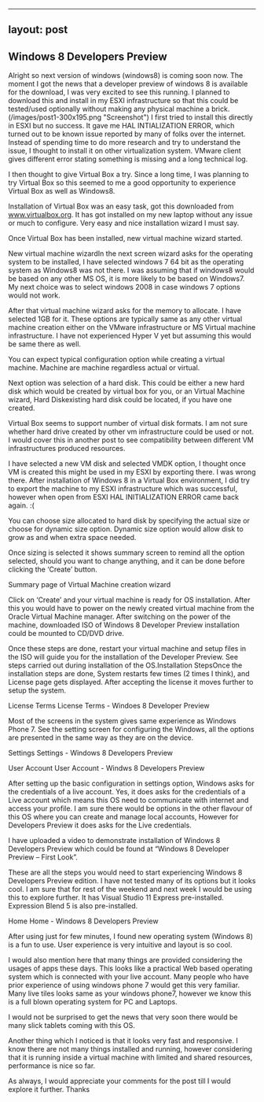 
---
layout: post
---
## Windows 8 Developers Preview

Alright so next version of windows (windows8) is coming soon now. The moment I got the news that a developer preview of windows 8 is available for the download, I was very excited to see this running. I planned to download this and install in my ESXI infrastructure so that this could be tested/used optionally without making any physical machine a brick.
(/images/post1-300x195.png "Screenshot")
I first tried to install this directly in ESXI but no success. It gave me HAL INTIALIZATION ERROR, which turned out to be known issue reported by many of folks over the internet. Instead of spending time to do more research and try to understand the issue, I thought to install it on other virtualization system. VMware client gives different error stating something is missing and a long technical log.

I then thought to give Virtual Box a try. Since a long time, I was planning to try Virtual Box so this seemed to me a good opportunity to experience Virtual Box as well as Windows8.

Installation of Virtual Box was an easy task, got this downloaded from www.virtualbox.org. It has got installed on my new laptop without any issue or much to configure. Very easy and nice installation wizard I must say.

Once Virtual Box has been installed, new virtual machine wizard started.

New virtual machine wizardIn the next screen wizard asks for the operating system to be installed, I have selected windows 7 64 bit as the operating system as Windows8 was not there. I was assuming that if windows8 would be based on any other MS OS, it is more likely to be based on Windows7. My next choice was to select windows 2008 in case windows 7 options would not work.

After that virtual machine wizard asks for the memory to allocate. I have selected 1GB for it. These options are typically same as any other virtual machine creation either on the VMware infrastructure or MS Virtual machine infrastructure. I have not experienced Hyper V yet but assuming this would be same there as well.

You can expect typical configuration option while creating a virtual machine. Machine are machine regardless actual or virtual.

Next option was selection of a hard disk. This could be either a new hard disk which would be created by virtual box for you, or an  Virtual Machine wizard, Hard Diskexisting hard disk could be located, if you have one created.

Virtual Box seems to support number of virtual disk formats. I am not sure whether hard drive created by other vm infrastructure could be used or not. I would cover this in another post to see compatibility between different VM infrastructures produced resources.

I have selected a new VM disk and selected VMDK option, I thought once VM is created this might be used in my ESXI by exporting there. I was wrong there. After installation of Windows 8 in a Virtual Box environment, I did try to export the machine to my ESXI infrastructure which was successful, however when open from ESXI HAL INITIALIZATION ERROR came back again. :(

You can choose size allocated to hard disk by specifying the actual size or choose for dynamic size option. Dynamic size option would allow disk to grow as and when extra space needed.

Once sizing is selected it shows summary screen to remind all the option selected, should you want to change anything, and it can be done before clicking the ‘Create’ button.

Summary page of Virtual Machine creation wizard

Click on ‘Create’ and your virtual machine is ready for OS installation. After this you would have to power on the newly created virtual machine from the Oracle Virtual Machine manager. After switching on the power of the machine, downloaded ISO of Windows 8 Developer Preview installation could be mounted to CD/DVD drive.

Once these steps are done, restart your virtual machine and setup files in the ISO will guide you for the installation of the Developer Preview. See steps carried out during installation of the OS.Installation StepsOnce the installation steps are done, System restarts few times (2 times I think), and License page gets displayed. After accepting the license it moves further to setup the system.

License Terms
License Terms - Windoes 8 Developer Preview

Most of the screens in the system gives same experience as Windows Phone 7. See the setting screen for configuring the Windows, all the options are presented in the same way as they are on the device.

Settings
Settings - Windows 8 Developers Preview

User Account
User Account - Windws 8 Developers Preview

After setting up the basic configuration in settings option, Windows asks for the credentials of a live account. Yes, it does asks for the credentials of a Live account which means this OS need to communicate with internet and access your profile. I am sure there would be options in the other flavour of this OS where you can create and manage local accounts, However for Developers Preview it does asks for the Live credentials.

I have uploaded a video to demonstrate installation of Windows 8 Developers Preview which could be found at “Windows 8 Developer Preview – First Look”.

These are all the steps you would need to start experiencing Windows 8 Developers Preview edition. I have not tested many of its options but it looks cool. I am sure that for rest of the weekend and next week I would be using this to explore further. It has Visual Studio 11 Express pre-installed. Expression Blend 5 is also pre-installed.

Home
Home - Windows 8 Developers Preview

After using just for few minutes, I found new operating system (Windows 8) is a fun to use. User experience is very intuitive and layout is so cool.

I would also mention here that many things are provided considering the usages of apps these days. This looks like a practical Web based operating system which is connected with your live account. Many people who have prior experience of using windows phone 7 would get this very familiar. Many live tiles looks same as your windows phone7, however we know this is a full blown operating system for PC and Laptops.

I would not be surprised to get the news that very soon there would be many slick tablets coming with this OS.



Another thing which I noticed is that it looks very fast and responsive. I know there are not many things installed and running, however considering that it is running inside a virtual machine with limited and shared resources, performance is nice so far.

As always, I would appreciate your comments for the post till I would explore it further.
Thanks
